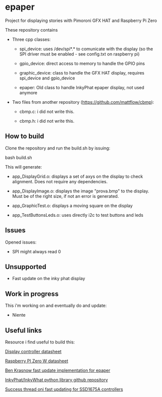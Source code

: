# epaper

Project for displaying stories with Pimoroni GFX HAT and Raspberry Pi Zero

These repository contains

- Three cpp classes:

  - spi_device: uses /dev/spi*.* to comunicate with the display (so the SPI driver must be enabled - see config.txt on raspberry pi)

  - gpio_device: direct access to memory to handle the GPIO pins

  - graphic_device: class to handle the GFX HAT display, requires spi_device and gpio_device

  - epaper: Old class to handle InkyPhat epaper display, not used anymore
  
- Two files from another repository (https://github.com/mattflow/cbmp):

  - cbmp.c: i did not write this.

  - cbmp.h: i did not write this.

## How to build

Clone the repository and run the build.sh by issuing:

  bash build.sh
  
This will generate:

- app_DisplayGrid.o: displays a set of axys on the display to check alignment. Does not require any dependencies.

- app_DisplayImage.o: displays the image "prova.bmp" to the display. Must be of the right size, if not an error is generated.

- app_GraphicTest.o: displays a moving square on the display

- app_TestButtonsLeds.o: uses directly i2c to test buttons and leds

## Issues

Opened issues:

- SPI might always read 0

## Unsupported

- Fast update on the inky phat display 

## Work in progress

This i'm working on and eventually do and update:

- Niente

## Useful links

Resource i find useful to build this:

[Display controller datasheet](https://annejan.com/media/SSD1608_1.2.pdf)

[Raspberry PI Zero W datasheet](https://www.raspberrypi.org/app/uploads/2012/02/BCM2835-ARM-Peripherals.pdf)

[Ben Krasnow fast update implementation for epaper](https://benkrasnow.blogspot.com/2017/10/fast-partial-refresh-on-42-e-paper.html)

[InkyPhat/InkyWhat python library github repository](https://github.com/pimoroni/inky)

[Success thread oni fast updating for SSD1675A controllers](https://forums.pimoroni.com/t/my-inky-phat-clock-refresh-speed-question/6955/5)
